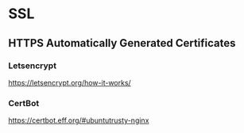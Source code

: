 # SSL

## HTTPS Automatically Generated Certificates

### Letsencrypt

<https://letsencrypt.org/how-it-works/>

### CertBot

<https://certbot.eff.org/#ubuntutrusty-nginx>

